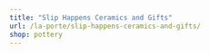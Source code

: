 ```yaml
---
title: "Slip Happens Ceramics and Gifts"
url: /la-porte/slip-happens-ceramics-and-gifts/
shop: pottery
---
```

